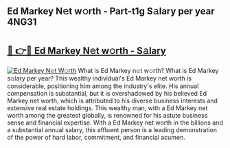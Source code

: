 ## Ed Markey N𝚎t w𝚘rth - Part-t1g S𝚊lary per year 4NG31

# <h2><a href="http://gc1wgh.nevu.top/?p=Ed+Markey">🔗 👉🔴 Ed Markey N𝚎t w𝚘rth - S𝚊lary</a></h2>

[![Ed Markey N𝚎t W𝚘rth](https://i.imgur.com/Oavwk0R.jpeg)](http://gc1wgh.nevu.top/?p=Ed+Markey)
What is Ed Markey n𝚎t w𝚘rth? What is Ed Markey s𝚊lary per year?
This wealthy individual's Ed Markey net worth is considerable, positioning him among the industry's elite. His annual compensation is substantial, but it is overshadowed by his believed Ed Markey net worth, which is attributed to his diverse business interests and extensive real estate holdings. This wealthy man, with a Ed Markey net worth among the greatest globally, is renowned for his astute business sense and financial expertise. With a Ed Markey net worth in the billions and a substantial annual salary, this affluent person is a leading demonstration of the power of hard labor, commitment, and financial acumen.

